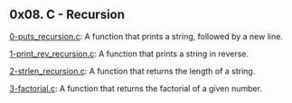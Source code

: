 ## 0x08. C - Recursion

[0-puts_recursion.c](./0-puts_recursion.c): A function that prints a string, followed by a new line.

[1-print_rev_recursion.c](./1-print_rev_recursion.c): A function that prints a string in reverse.

[2-strlen_recursion.c](./2-strlen_recursion.c): A function that returns the length of a string.

[3-factorial.c](./3-factorial.c): A function that returns the factorial of a given number.
